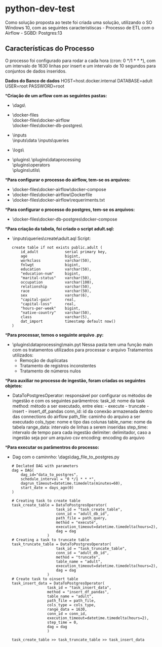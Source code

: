 # python-dev-test

Como solução proposta ao teste foi criada uma solução, utilizando o SO Windows 10, com as seguintes caracteristiscas
    - Processo de ETL com o Airflow
    - SGBD: Postgres:13

## Características do Processo

O processo foi configurado para rodar a cada hora (cron: 0 */1 * * *), com um intervalo de 1630 linhas por insert e um intervalo de 10 segundos para conjuntos de dados inseridos.

<b>Dados do Banco de dados</b>
    HOST=host.docker.internal
    DATABASE=adult
    USER=root
    PASSWORD=root

*<b>Criação de um arflow com as seguintes pastas: </b>
 - \dags\
 
 - \docker-files\
   \docker-files\docker-airflow\
   \docker-files\docker-db-postgres\

 - \inputs\
   \inputs\data
   \inputs\queries 

 - \logs\
 - \plugins\ 
   \plugins\dataprocessing\
   \plugins\operators\
   \plugins\utils\

*<b>Para configurar o processo do airflow, tem-se os arquivos: </b>
 - \docker-files\docker-airflow\docker-compose
 - \docker-files\docker-airflow\Dockerfile
 - \docker-files\docker-airflow\requeriments.txt

*<b>Para configurar o processo do postgres, tem-se os arquivos: </b>
 - \docker-files\docker-db-postgres\docker-compose

*<b>Para criação da tabela, foi criado o script adult.sql: </b>
 - \inputs\queries\create\adult.aql
 Script:
 ```
    create table if not exists public.adult (
        id_adult            serial primary key,
        age                 bigint,
        workclass           varchar(50),
        fnlwgt              bigint,
        education           varchar(50),
        "education-num"     bigint,
        "marital-status"    varchar(50),
        occupation          varchar(100),
        relationship        varchar(50),
        race                varchar(50),
        sex                 varchar(6),
        "capital-gain"      real,
        "capital-loss"      real,
        "hours-per-week"    bigint,
        "native-country"    varchar(50),
        class               varchar(5),
        dat_import          timestamp default now()
    )
 ```


*<b>Para processar, temos o seguinte arquivo .py:</b>
 - \plugins\dataprocessing\main.pyt
 Nessa pasta tem uma função main com os tratamentos utilizados para processar o arquivo
 Tratamentos utilizados:
    - Remoção de duplicatas
    - Tratamento de registros inconstentes
    - Tratamento de números nulos

*<b>Para auxiliar no processo de ingestão, foram criadas os seguintes objetos:</b>
- DataToPostgresOperator: responsável por configurar os métodos de ingestão e com os seguintes parâmentros:
        task_id: nome da task 
        method: método a ser executado, entre eles:
            - execute
            - truncate
            - insert
            - insert_df_pandas 
        conn_id: id da conexão armazenada dentro das connections do airflow
        path_file: caminho do arquivo a ser executado
        cols_type: nome e tipo das colunas 
        table_name: nome da tabela 
        range_data: intervalo de linhas a serem inseridas
        step_time: intervalo de tempo para cada ingestão
        delimiter: delimitador, caso a ingestão seja por um arquivo csv
        encoding: encoding do arquivo

*<b>Para executar os parâmentros do processo:</b>
 - Dag com o caminnho: \dags\dag_file_to_postgres.py
 ```
    # Declated DAG with parameters
    dag = DAG(
        dag_id="data_to_postgres",
        schedule_interval = "0 */1 * * *",
        dagrun_timeout=datetime.timedelta(minutes=60),
        start_date = days_ago(0)
    ) 

    # Creating task to create table
    task_create_table = DataToPostgresOperator(
                        task_id = "task_create_table",
                        conn_id = "adult_db_id",
                        path_file = path_query,
                        method = "execute",
                        execution_timeout=datetime.timedelta(hours=2),
                        dag = dag
                    )
    # Creating a task to truncate table
    task_truncate_table = DataToPostgresOperator(
                        task_id = "task_truncate_table",
                        conn_id = "adult_db_id",
                        method = "truncate",
                        table_name = "adult",
                        execution_timeout=datetime.timedelta(hours=2),
                        dag = dag
                    )
    # Create task to oinsert table
    task_insert_data = DataToPostgresOperator(
                    task_id = "task_insert_data",
                    method = "insert_df_pandas",
                    table_name = "adult",
                    path_file = path_file,
                    cols_type = cols_type,
                    range_data = 1630,
                    conn_id = conn_id,
                    execution_timeout=datetime.timedelta(hours=2),
                    step_time = 0,
                    dag = dag   
                    )

    task_create_table >> task_truncate_table >> task_insert_data
 ```